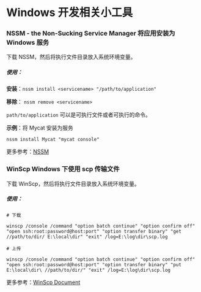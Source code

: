 # Windows 开发相关小工具

### NSSM - the Non-Sucking Service Manager 将应用安装为 Windows 服务

下载 NSSM，然后将执行文件目录放入系统环境变量。

##### 使用：

**安装**：`nssm install <servicename> "/path/to/application"`

**移除**： `nssm remove <servicename>`

`path/to/application` 可以是可执行文件或者可执行的命令。

**示例**：将 Mycat 安装为服务

```
nssm install Mycat "mycat console"
```

更多参考：[NSSM](http://nssm.cc/usage)

### WinScp Windows 下使用 scp 传输文件

下载 WinScp，然后将执行文件目录放入系统环境变量。

##### 使用：

```
# 下载

winscp /console /command "option batch continue" "option confirm off" "open ssh:root:password@host:port" "option transfer binary" "get //path/to/dir/ E:\local\dir" "exit" /log=E:\log\dir\scp.log

# 上传

winscp /console /command "option batch continue" "option confirm off" "open ssh:root:password@host:port" "option transfer binary" "put E:\local\dir\ //path/to/dir/" "exit" /log=E:\log\dir\scp.log
```

更多参考：[WinScp Document](https://winscp.net/eng/docs/commandline)
